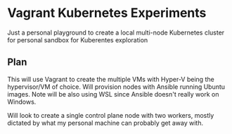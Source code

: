 # Vagrant Kubernetes Experiments

Just a personal playground to create a local multi-node Kubernetes cluster for personal sandbox for Kuberentes exploration

## Plan

This will use Vagrant to create the multiple VMs with Hyper-V being the hypervisor/VM of choice. Will provision nodes with Ansible running Ubuntu images. Note will be also using WSL since Ansible doesn't really work on Windows.

Will look to create a single control plane node with two workers, mostly dictated by what my personal machine can probably get away with.

